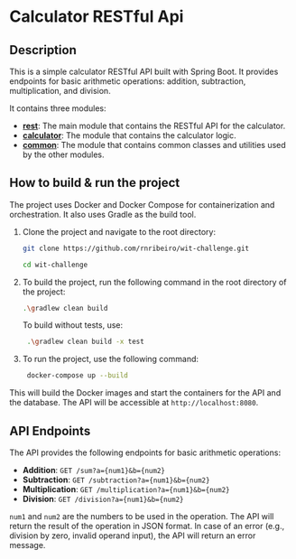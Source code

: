 # Calculator RESTful Api

## Description

This is a simple calculator RESTful API built with Spring Boot. It provides endpoints for basic arithmetic operations:
addition, subtraction, multiplication, and division.

It contains three modules:

- [**rest**](rest): The main module that contains the RESTful API for the calculator.
- [**calculator**](calculator): The module that contains the calculator logic.
- [**common**](common): The module that contains common classes and utilities used by the other modules.

## How to build & run the project

The project uses Docker and Docker Compose for containerization and orchestration. It also uses Gradle as the build
tool.

1. Clone the project and navigate to the root directory:
   ```bash
   git clone https://github.com/rnribeiro/wit-challenge.git
   ```
   
    ```bash
    cd wit-challenge
    ```

2. To build the project, run the following command in the root directory of the project:
   ```bash
   .\gradlew clean build
   ```

   To build without tests, use:

   ```bash
    .\gradlew clean build -x test
    ```
3. To run the project, use the following command:
   ```bash
    docker-compose up --build
    ```

This will build the Docker images and start the containers for the API and the database. The API will be accessible at
`http://localhost:8080`.

## API Endpoints

The API provides the following endpoints for basic arithmetic operations:

- **Addition**: `GET /sum?a={num1}&b={num2}`
- **Subtraction**: `GET /subtraction?a={num1}&b={num2}`
- **Multiplication**: `GET /multiplication?a={num1}&b={num2}`
- **Division**: `GET /division?a={num1}&b={num2}`

`num1` and `num2` are the numbers to be used in the operation. The API will return the result of the operation in JSON
format.
In case of an error (e.g., division by zero, invalid operand input), the API will return an error message.



